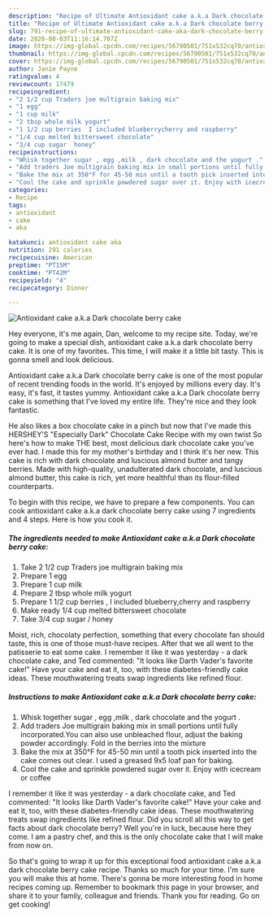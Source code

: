 ```yaml
---
description: "Recipe of Ultimate Antioxidant cake a.k.a Dark chocolate berry cake"
title: "Recipe of Ultimate Antioxidant cake a.k.a Dark chocolate berry cake"
slug: 791-recipe-of-ultimate-antioxidant-cake-aka-dark-chocolate-berry-cake
date: 2020-08-03T11:16:14.707Z
image: https://img-global.cpcdn.com/recipes/56790501/751x532cq70/antioxidant-cake-aka-dark-chocolate-berry-cake-recipe-main-photo.jpg
thumbnail: https://img-global.cpcdn.com/recipes/56790501/751x532cq70/antioxidant-cake-aka-dark-chocolate-berry-cake-recipe-main-photo.jpg
cover: https://img-global.cpcdn.com/recipes/56790501/751x532cq70/antioxidant-cake-aka-dark-chocolate-berry-cake-recipe-main-photo.jpg
author: Janie Payne
ratingvalue: 4
reviewcount: 17479
recipeingredient:
- "2 1/2 cup Traders joe multigrain baking mix"
- "1 egg"
- "1 cup milk"
- "2 tbsp whole milk yogurt"
- "1 1/2 cup berries  I included blueberrycherry and raspberry"
- "1/4 cup melted bittersweet chocolate"
- "3/4 cup sugar  honey"
recipeinstructions:
- "Whisk together sugar , egg ,milk , dark chocolate and the yogurt ."
- "Add traders Joe multigrain baking mix in small portions until fully incorporated.You can also use unbleached flour, adjust the baking powder accordingly. Fold in the berries into the mixture"
- "Bake the mix at 350°F for 45-50 min until a tooth pick inserted into the cake comes out clear. I used a greased 9x5 loaf pan for baking."
- "Cool the cake and sprinkle powdered sugar over it. Enjoy with icecream or coffee"
categories:
- Recipe
tags:
- antioxidant
- cake
- aka

katakunci: antioxidant cake aka 
nutrition: 291 calories
recipecuisine: American
preptime: "PT15M"
cooktime: "PT42M"
recipeyield: "4"
recipecategory: Dinner

---
```



![Antioxidant cake a.k.a Dark chocolate berry cake](https://img-global.cpcdn.com/recipes/56790501/751x532cq70/antioxidant-cake-aka-dark-chocolate-berry-cake-recipe-main-photo.jpg)

Hey everyone, it's me again, Dan, welcome to my recipe site. Today, we're going to make a special dish, antioxidant cake a.k.a dark chocolate berry cake. It is one of my favorites. This time, I will make it a little bit tasty. This is gonna smell and look delicious.

Antioxidant cake a.k.a Dark chocolate berry cake is one of the most popular of recent trending foods in the world. It's enjoyed by millions every day. It's easy, it's fast, it tastes yummy. Antioxidant cake a.k.a Dark chocolate berry cake is something that I've loved my entire life. They're nice and they look fantastic.

He also likes a box chocolate cake in a pinch but now that I&#39;ve made this HERSHEY&#39;S &#34;Especially Dark&#34; Chocolate Cake Recipe with my own twist So here&#39;s how to make THE best, most delicious dark chocolate cake you&#39;ve ever had. I made this for my mother&#39;s birthday and I think it&#39;s her new. This cake is rich with dark chocolate and luscious almond butter and tangy berries. Made with high-quality, unadulterated dark chocolate, and luscious almond butter, this cake is rich, yet more healthful than its flour-filled counterparts.


To begin with this recipe, we have to prepare a few components. You can cook antioxidant cake a.k.a dark chocolate berry cake using 7 ingredients and 4 steps. Here is how you cook it.

<!--inarticleads1-->

##### The ingredients needed to make Antioxidant cake a.k.a Dark chocolate berry cake:

1. Take 2 1/2 cup Traders joe multigrain baking mix
1. Prepare 1 egg
1. Prepare 1 cup milk
1. Prepare 2 tbsp whole milk yogurt
1. Prepare 1 1/2 cup berries , I included blueberry,cherry and raspberry
1. Make ready 1/4 cup melted bittersweet chocolate
1. Take 3/4 cup sugar / honey


Moist, rich, chocolaty perfection, something that every chocolate fan should taste, this is one of those must-have recipes. After that we all went to the patisserie to eat some cake. I remember it like it was yesterday - a dark chocolate cake, and Ted commented: &#34;It looks like Darth Vader&#39;s favorite cake!&#34; Have your cake and eat it, too, with these diabetes-friendly cake ideas. These mouthwatering treats swap ingredients like refined flour. 

<!--inarticleads2-->

##### Instructions to make Antioxidant cake a.k.a Dark chocolate berry cake:

1. Whisk together sugar , egg ,milk , dark chocolate and the yogurt .
1. Add traders Joe multigrain baking mix in small portions until fully incorporated.You can also use unbleached flour, adjust the baking powder accordingly. Fold in the berries into the mixture
1. Bake the mix at 350°F for 45-50 min until a tooth pick inserted into the cake comes out clear. I used a greased 9x5 loaf pan for baking.
1. Cool the cake and sprinkle powdered sugar over it. Enjoy with icecream or coffee


I remember it like it was yesterday - a dark chocolate cake, and Ted commented: &#34;It looks like Darth Vader&#39;s favorite cake!&#34; Have your cake and eat it, too, with these diabetes-friendly cake ideas. These mouthwatering treats swap ingredients like refined flour. Did you scroll all this way to get facts about dark chocolate berry? Well you&#39;re in luck, because here they come. I am a pastry chef, and this is the only chocolate cake that I will make from now on. 

So that's going to wrap it up for this exceptional food antioxidant cake a.k.a dark chocolate berry cake recipe. Thanks so much for your time. I'm sure you will make this at home. There's gonna be more interesting food in home recipes coming up. Remember to bookmark this page in your browser, and share it to your family, colleague and friends. Thank you for reading. Go on get cooking!
